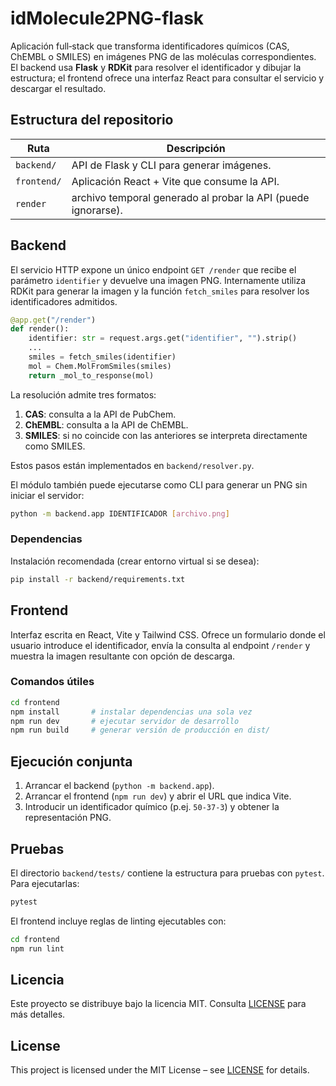 # idMolecule2PNG-flask

Aplicación full‑stack que transforma identificadores químicos (CAS, ChEMBL o SMILES) en imágenes PNG de las moléculas correspondientes. El backend usa **Flask** y **RDKit** para resolver el identificador y dibujar la estructura; el frontend ofrece una interfaz React para consultar el servicio y descargar el resultado.

## Estructura del repositorio

| Ruta | Descripción |
|------|-------------|
| `backend/` | API de Flask y CLI para generar imágenes. |
| `frontend/` | Aplicación React + Vite que consume la API. |
| `render` | archivo temporal generado al probar la API (puede ignorarse). |

## Backend

El servicio HTTP expone un único endpoint `GET /render` que recibe el parámetro `identifier` y devuelve una imagen PNG. Internamente utiliza RDKit para generar la imagen y la función `fetch_smiles` para resolver los identificadores admitidos.

```python
@app.get("/render")
def render():
    identifier: str = request.args.get("identifier", "").strip()
    ...
    smiles = fetch_smiles(identifier)
    mol = Chem.MolFromSmiles(smiles)
    return _mol_to_response(mol)
```

La resolución admite tres formatos:

1. **CAS**: consulta a la API de PubChem.
2. **ChEMBL**: consulta a la API de ChEMBL.
3. **SMILES**: si no coincide con las anteriores se interpreta directamente como SMILES.

Estos pasos están implementados en `backend/resolver.py`.

El módulo también puede ejecutarse como CLI para generar un PNG sin iniciar el servidor:

```bash
python -m backend.app IDENTIFICADOR [archivo.png]
```

### Dependencias

Instalación recomendada (crear entorno virtual si se desea):

```bash
pip install -r backend/requirements.txt
```

## Frontend

Interfaz escrita en React, Vite y Tailwind CSS. Ofrece un formulario donde el usuario introduce el identificador, envía la consulta al endpoint `/render` y muestra la imagen resultante con opción de descarga.

### Comandos útiles

```bash
cd frontend
npm install       # instalar dependencias una sola vez
npm run dev       # ejecutar servidor de desarrollo
npm run build     # generar versión de producción en dist/
```

## Ejecución conjunta

1. Arrancar el backend (`python -m backend.app`).
2. Arrancar el frontend (`npm run dev`) y abrir el URL que indica Vite.
3. Introducir un identificador químico (p.ej. `50-37-3`) y obtener la representación PNG.

## Pruebas

El directorio `backend/tests/` contiene la estructura para pruebas con `pytest`. Para ejecutarlas:

```bash
pytest
```

El frontend incluye reglas de linting ejecutables con:

```bash
cd frontend
npm run lint
```

## Licencia

Este proyecto se distribuye bajo la licencia MIT. Consulta [LICENSE](LICENSE) para más detalles.

## License

This project is licensed under the MIT License – see [LICENSE](LICENSE) for details.

